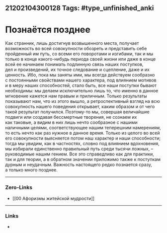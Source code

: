 21202104300128
Tags: #type_unfinished_anki
---
# Познаётся позднее

Как странник, лишь достигнув возвышенного места, получает возможность во всей совокупности обозреть и представить себе пройденный им путь, со всеми его поворотами и изгибами, так и мы только в конце какого-нибудь периода своей жизни или даже в конце всей ее начинаем понимать подлинную связь наших поступков, дел и произведений, их точное следование и сцепление, даже и их ценность. Ибо, пока мы заняты ими, мы всегда действуем сообразно с постоянными свойствами нашего характера, под влиянием мотивов и в меру наших способностей, стало быть, все наши поступки бывают необходимы: мы делаем исключительно лишь то, что именно в данное мгновение кажется нам правым и приличным. Только результаты показывают нам, что из этого вышло, а ретроспективный взгляд на всю совокупность нашего поведения открывает, каким образом и от чего такой результат получился. Поэтому-то мы, совершая величайшие подвиги или создавая бессмертные творения, не сознаем их как таковые, а видим в них лишь нечто сообразное с нашими наличными целями, соответствующее нашим теперешним намерениям, то есть нечто как раз нужное в данное время. Только из целого во всей его совокупности выясняется потом наш характер и наши способности; тогда мы увидим, как в частностях, словно под влиянием вдохновения, мы избирали единственно правильный путь среди тысячи ложных, – руководимые нашим гением. Все это справедливо как для практики, так и для теории, а в обратном значении приложимо также к поступкам дурным и неудачным. Важность настоящего редко познается сразу, а только много позднее.

---
### Zero-Links
- [[00 Афоризмы житейской мудрости]]
---
### Links
-
